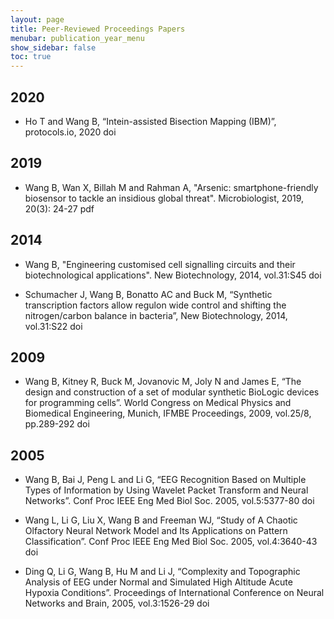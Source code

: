 ```yaml
---
layout: page
title: Peer-Reviewed Proceedings Papers
menubar: publication_year_menu
show_sidebar: false
toc: true
---
```


## 2020
* Ho T and Wang B, “Intein-assisted Bisection Mapping (IBM)”, protocols.io, 2020  doi

## 2019
* Wang B, Wan X, Billah M and Rahman A, "Arsenic: smartphone-friendly biosensor to tackle an insidious global threat". Microbiologist, 2019, 20(3): 24-27  pdf 

## 2014 
* Wang B, "Engineering customised cell signalling circuits and their biotechnological applications". New Biotechnology, 2014, vol.31:S45  doi 

* Schumacher J, Wang B, Bonatto AC and Buck M, “Synthetic transcription factors allow regulon wide control and shifting the nitrogen/carbon balance in bacteria”, New Biotechnology, 2014, vol.31:S22  doi

## 2009
* Wang B, Kitney R, Buck M, Jovanovic M, Joly N and James E, “The design and construction of a set of modular synthetic BioLogic devices for programming cells”. World Congress on Medical Physics and Biomedical Engineering, Munich, IFMBE Proceedings, 2009, vol.25/8, pp.289-292  doi

## 2005
* Wang B, Bai J, Peng L and Li G, “EEG Recognition Based on Multiple Types of Information by Using Wavelet Packet Transform and Neural Networks”. Conf Proc IEEE Eng Med Biol Soc. 2005, vol.5:5377-80  doi

* Wang L, Li G, Liu X, Wang B and Freeman WJ, “Study of A Chaotic Olfactory Neural Network Model and Its Applications on Pattern Classification”. Conf Proc IEEE Eng Med Biol Soc. 2005, vol.4:3640-43  doi

* Ding Q, Li G, Wang B, Hu M and Li J, “Complexity and Topographic Analysis of EEG under Normal and Simulated High Altitude Acute Hypoxia Conditions”. Proceedings of International Conference on Neural Networks and Brain, 2005, vol.3:1526-29  doi